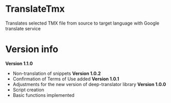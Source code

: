 # TranslateTmx

Translates selected TMX file from source to target language with Google translate service

# Version info
__Version 1.1.0__
- Non-translation of snippets
__Version 1.0.2__
- Confirmation of Terms of Use added
__Version 1.0.1__
- Adjustments for the new version of deep-translator library
__Version 1.0.0__
- Script creation
- Basic functions implemented